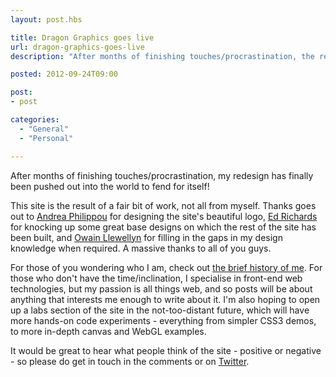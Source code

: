 ```yaml
---
layout: post.hbs

title: Dragon Graphics goes live
url: dragon-graphics-goes-live
description: "After months of finishing touches/procrastination, the redesign of my blog, Dragon Graphics, has finally been pushed out into the world to fend for itself."

posted: 2012-09-24T09:00

post:
- post

categories:
  - "General"
  - "Personal"

---
```


After months of finishing touches/procrastination, my redesign has finally been pushed out into the world to fend for itself!

This site is the result of a fair bit of work, not all from myself. Thanks goes out to [Andrea Philippou](http://www.linkedin.com/pub/andrea-philippou/2/69a/823) for designing the site's beautiful logo, [Ed Richards](http://twitter.com/#!/eboyrichards) for knocking up some great base designs on which the rest of the site has been built, and [Owain Llewellyn](http://twitter.com/#!/owzzz) for filling in the gaps in my design knowledge when required.  A massive thanks to all of you guys.

For those of you wondering who I am, check out [the brief history of me](http://www.ashleynolan.co.uk/blog/a-brief-history-of-me).  For those who don't have the time/inclination, I specialise in front-end web technologies, but my passion is all things web, and so posts will be about anything that interests me enough to write about it.  I'm also hoping to open up a labs section of the site in the not-too-distant future, which will have more hands-on code experiments - everything from simpler CSS3 demos, to more in-depth canvas and WebGL examples.

It would be great to hear what people think of the site - positive or negative - so please do get in touch in the comments or on [Twitter](https://twitter.com/WelshAsh_).
